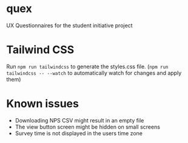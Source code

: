 # quex

UX Questionnaires for the student initiative project

# Tailwind CSS

Run `npm run tailwindcss` to generate the styles.css file.
(`npm run tailwindcss -- --watch` to automatically watch for changes and apply them)

# Known issues

- Downloading NPS CSV might result in an empty file
- The view button screen might be hidden on small screens
- Survey time is not displayed in the users time zone
